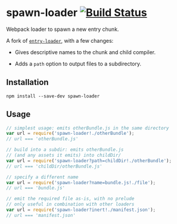 # spawn-loader [![Build Status](https://travis-ci.org/erikdesjardins/spawn-loader.svg?branch=master)](https://travis-ci.org/erikdesjardins/spawn-loader)

Webpack loader to spawn a new entry chunk.

A fork of [`entry-loader`](https://github.com/eoin/entry-loader), with a few changes:

- Gives descriptive names to the chunk and child compiler.

- Adds a `path` option to output files to a subdirectory.

## Installation

`npm install --save-dev spawn-loader`

## Usage

```js
// simplest usage: emits otherBundle.js in the same directory
var url = require('spawn-loader!./otherBundle');
// url === 'otherBundle.js'

// build into a subdir: emits otherBundle.js
// (and any assets it emits) into childDir/
var url = require('spawn-loader?path=childDir!./otherBundle');
// url === 'childDir/otherBundle.js'

// specify a different name
var url = require('spawn-loader?name=bundle.js!./file');
// url === 'bundle.js'

// emit the required file as-is, with no prelude
// only useful in combination with other loaders
var url = require('spawn-loader?inert!./manifest.json');
// url === 'manifest.json'
```
